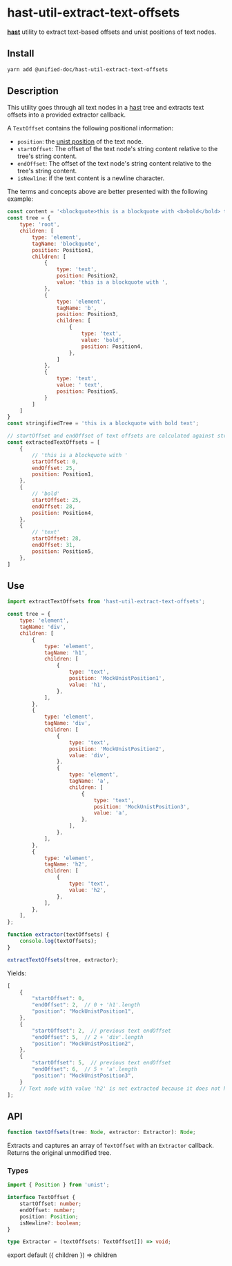 # hast-util-extract-text-offsets
[**hast**][hast] utility to extract text-based offsets and unist positions of text nodes.


## Install
```sh
yarn add @unified-doc/hast-util-extract-text-offsets
```


## Description
This utility goes through all text nodes in a [hast][hast] tree and extracts text offsets into a provided extractor callback.

A `TextOffset` contains the following positional information:
- `position`: the [unist position][position] of the text node.
- `startOffset`: The offset of the text node's string content relative to the tree's string content.
- `endOffset`: The offset of the text node's string content relative to the tree's string content.
- `isNewline`: if the text content is a newline character.

The terms and concepts above are better presented with the following example:

```js
const content = '<blockquote>this is a blockquote with <b>bold</bold> text';
const tree = {
	type: 'root',
	children: [
		type: 'element',
		tagName: 'blockquote',
		position: Position1,
		children: [
			{
				type: 'text',
				position: Position2,
				value: 'this is a blockquote with ',
			},
			{
				type: 'element',
				tagName: 'b',
				position: Position3,
				children: [
					{
						type: 'text',
						value: 'bold',
						position: Position4,
					},
				]
			},
			{
				type: 'text',
				value: ' text',
				position: Position5,
			}
		]
	]
}
const stringifiedTree = 'this is a blockquote with bold text';

// startOffset and endOffset of text offsets are calculated against stringifiedTree
const extractedTextOffsets = [
	{
		// 'this is a blockquote with '
		startOffset: 0,
		endOffset: 25,
		position: Position1,
	},
	{
		// 'bold'
		startOffset: 25,
		endOffset: 28,
		position: Position4,
	},
	{
		// 'text'
		startOffset: 28,
		endOffset: 31,
		position: Position5,
	},
]
```


## Use
```js
import extractTextOffsets from 'hast-util-extract-text-offsets';

const tree = {
	type: 'element',
	tagName: 'div',
	children: [
		{
			type: 'element',
			tagName: 'h1',
			children: [
				{
					type: 'text',
					position: 'MockUnistPosition1',
					value: 'h1',
				},
			],
		},
		{
			type: 'element',
			tagName: 'div',
			children: [
				{
					type: 'text',
					position: 'MockUnistPosition2',
					value: 'div',
				},
				{
					type: 'element',
					tagName: 'a',
					children: [
						{
							type: 'text',
							position: 'MockUnistPosition3',
							value: 'a',
						},
					],
				},
			],
		},
		{
			type: 'element',
			tagName: 'h2',
			children: [
				{
					type: 'text',
					value: 'h2',
				},
			],
		},
	],
};

function extractor(textOffsets) {
	console.log(textOffsets);
}

extractTextOffsets(tree, extractor);
```

Yields:

```js
[
	{
		"startOffset": 0,
		"endOffset": 2,  // 0 + 'h1'.length
		"position": "MockUnistPosition1",
	},
	{
		"startOffset": 2,  // previous text endOffset
		"endOffset": 5,  // 2 + 'div'.length
		"position": "MockUnistPosition2",
	},
	{
		"startOffset": 5,  // previous text endOffset
		"endOffset": 6,  // 5 + 'a'.length
		"position": "MockUnistPosition3",
	}
	// Text node with value 'h2' is not extracted because it does not have a source unist position
];
```


## API
```ts
function textOffsets(tree: Node, extractor: Extractor): Node;
```
Extracts and captures an array of `TextOffset` with an `Extractor` callback.  Returns the original unmodified tree.


### Types
```ts
import { Position } from 'unist';

interface TextOffset {
	startOffset: number;
	endOffset: number;
	position: Position;
	isNewline?: boolean;
}

type Extractor = (textOffsets: TextOffset[]) => void;
```

<!-- Links -->
[hast]: https://github.com/syntax-tree/hast
[position]: https://github.com/syntax-tree/unist#position

<!-- Hack to make importing mdx work in docz/gatsby... -->
export default ({ children }) => children

